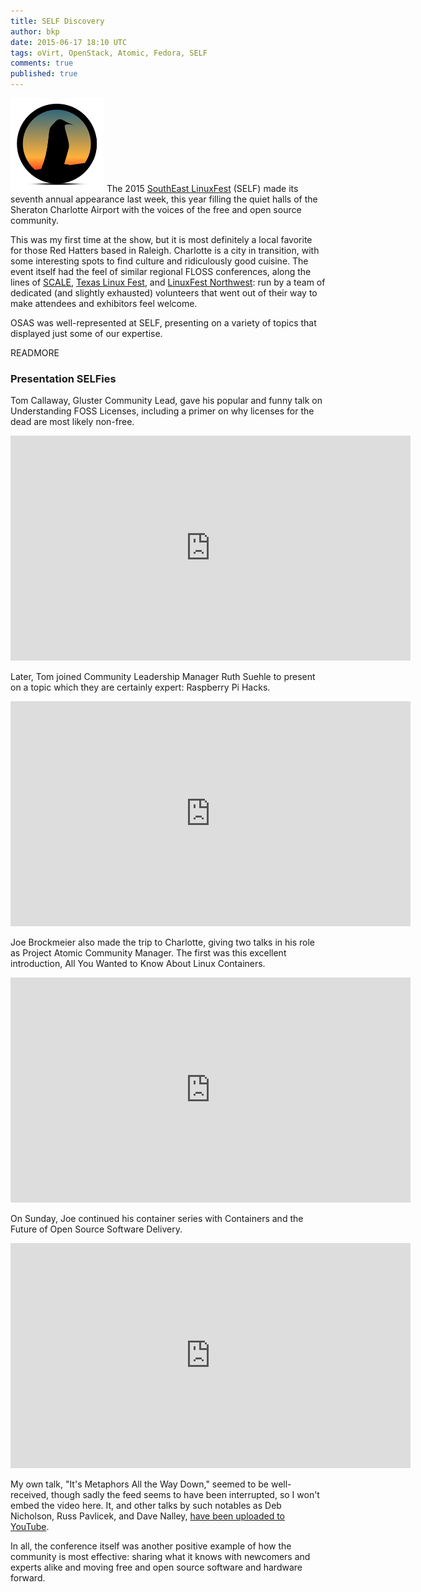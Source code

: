 ```yaml
---
title: SELF Discovery
author: bkp
date: 2015-06-17 18:10 UTC
tags: oVirt, OpenStack, Atomic, Fedora, SELF
comments: true
published: true
---
```

![SELF logo](/images/blog/self-logo.png) The 2015 [SouthEast LinuxFest](http://www.southeastlinuxfest.org/) (SELF) made its seventh annual appearance last week, this year filling the quiet halls of the Sheraton Charlotte Airport with the voices of the free and open source community.

This was my first time at the show, but it is most definitely a local favorite for those Red Hatters based in Raleigh. Charlotte is a city in transition, with some interesting spots to find culture and ridiculously good cuisine. The event itself had the feel of similar regional FLOSS conferences, along the lines of [SCALE](http://www.socallinuxexpo.org/scale/14x), [Texas Linux Fest](https://2015.texaslinuxfest.org/), and [LinuxFest Northwest](http://linuxfestnorthwest.org/2015): run by a team of dedicated (and slightly exhausted) volunteers that went out of their way to make attendees and exhibitors feel welcome.

OSAS was well-represented at SELF, presenting on a variety of topics that displayed just some of our expertise.

READMORE

### Presentation SELFies

Tom Callaway, Gluster Community Lead, gave his popular and funny talk on Understanding FOSS Licenses, including a primer on why licenses for the dead are most likely non-free.

<iframe width="640" height="360" src="https://www.youtube.com/embed/NCNL65_j5yI" frameborder="0" allowfullscreen></iframe>

Later, Tom joined Community Leadership Manager Ruth Suehle to present on a topic which they are certainly expert: Raspberry Pi Hacks.

<iframe width="640" height="360" src="https://www.youtube.com/embed/SitcEEjOomQ" frameborder="0" allowfullscreen></iframe>

Joe Brockmeier also made the trip to Charlotte, giving two talks in his role as Project Atomic Community Manager. The first was this excellent introduction, All You Wanted to Know About Linux Containers.

<iframe width="640" height="360" src="https://www.youtube.com/embed/qx3DzLFSps0" frameborder="0" allowfullscreen></iframe>

On Sunday, Joe continued his container series with Containers and the Future of Open Source Software Delivery.

<iframe width="640" height="360" src="https://www.youtube.com/embed/4ESN83TRayA" frameborder="0" allowfullscreen></iframe>

My own talk, "It's Metaphors All the Way Down," seemed to be well-received, though sadly the feed seems to have been interrupted, so I won't embed the video here. It, and other talks by such notables as Deb Nicholson, Russ Pavlicek, and Dave Nalley, [have been uploaded to YouTube](https://www.youtube.com/user/southeastlinuxfest).

In all, the conference itself was another positive example of how the community is most effective: sharing what it knows with newcomers and experts alike and moving free and open source software and hardware forward.

